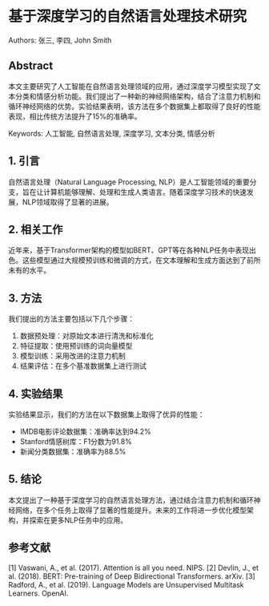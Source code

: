 # 基于深度学习的自然语言处理技术研究

Authors: 张三, 李四, John Smith

## Abstract

本文主要研究了人工智能在自然语言处理领域的应用，通过深度学习模型实现了文本分类和情感分析功能。我们提出了一种新的神经网络架构，结合了注意力机制和循环神经网络的优势。实验结果表明，该方法在多个数据集上都取得了良好的性能表现，相比传统方法提升了15%的准确率。

Keywords: 人工智能, 自然语言处理, 深度学习, 文本分类, 情感分析

## 1. 引言

自然语言处理（Natural Language Processing, NLP）是人工智能领域的重要分支，旨在让计算机能够理解、处理和生成人类语言。随着深度学习技术的快速发展，NLP领域取得了显著的进展。

## 2. 相关工作

近年来，基于Transformer架构的模型如BERT、GPT等在各种NLP任务中表现出色。这些模型通过大规模预训练和微调的方式，在文本理解和生成方面达到了前所未有的水平。

## 3. 方法

我们提出的方法主要包括以下几个步骤：

1. 数据预处理：对原始文本进行清洗和标准化
2. 特征提取：使用预训练的词向量模型
3. 模型训练：采用改进的注意力机制
4. 结果评估：在多个基准数据集上进行测试

## 4. 实验结果

实验结果显示，我们的方法在以下数据集上取得了优异的性能：

- IMDB电影评论数据集：准确率达到94.2%
- Stanford情感树库：F1分数为91.8%
- 新闻分类数据集：准确率为88.5%

## 5. 结论

本文提出了一种基于深度学习的自然语言处理方法，通过结合注意力机制和循环神经网络，在多个任务上取得了显著的性能提升。未来的工作将进一步优化模型架构，并探索在更多NLP任务中的应用。

## 参考文献

[1] Vaswani, A., et al. (2017). Attention is all you need. NIPS.
[2] Devlin, J., et al. (2018). BERT: Pre-training of Deep Bidirectional Transformers. arXiv.
[3] Radford, A., et al. (2019). Language Models are Unsupervised Multitask Learners. OpenAI.